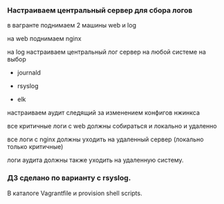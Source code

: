 ### Настраиваем центральный сервер для сбора логов

в вагранте поднимаем 2 машины web и log

на web поднимаем nginx

на log настраиваем центральный лог сервер на любой системе на выбор

- journald

- rsyslog

- elk

настраиваем аудит следящий за изменением конфигов нжинкса

все критичные логи с web должны собираться и локально и удаленно

все логи с nginx должны уходить на удаленный сервер (локально только критичные)

логи аудита должны также уходить на удаленную систему.

### ДЗ сделано по варианту с rsyslog.

В каталоге Vagrantfile и provision shell scripts.
